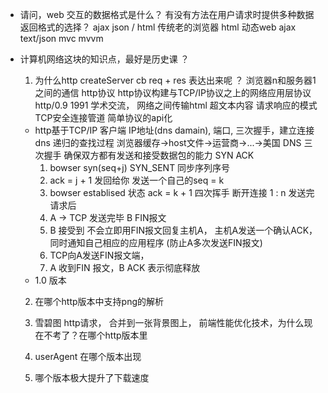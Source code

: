 - 请问，web 交互的数据格式是什么？ 有没有方法在用户请求时提供多种数据返回格式的选择？
  ajax  json / html
  传统老的浏览器  html
  动态web  ajax  text/json
  mvc mvvm

- 计算机网络这块的知识点，最好是历史课 ？
  1. 为什么http  createServer cb  req + res 表达出来呢 ？
    浏览器n和服务器1之间的通信  http协议
    http协议构建与TCP/IP协议之上的网络应用层协议
    http/0.9  1991 学术交流， 网络之间传输html 超文本内容
    请求响应的模式  TCP安全连接管道
    简单协议的api化
    - http基于TCP/IP 客户端 IP地址(dns damain), 端口, 
      三次握手，建立连接
      dns  递归的查找过程  浏览器缓存->host文件->运营商->...->美国 DNS
      三次握手
        确保双方都有发送和接受数据包的能力  SYN ACK 
        1. bowser  syn(seq+j)  SYN_SENT  同步序列序号 
        2. ack = j + 1 发回给你  发送一个自己的seq = k
        3. bowser  establised 状态 ack = k + 1
      四次挥手  断开连接 1 : n
      发送完请求后
      1. A  -> TCP 发送完毕  B   FIN报文
      2. B  接受到  不会立即用FIN报文回复主机A， 主机A发送一个确认ACK，同时通知自己相应的应用程序 (防止A多次发送FIN报文)
      3. TCP向A发送FIN报文端，
      4. A 收到FIN 报文，B ACK 表示彻底释放
    - 1.0 版本
      

  2. 在哪个http版本中支持png的解析

  3. 雪碧图 http请求， 合并到一张背景图上， 前端性能优化技术，为什么现在不考了？在哪个http版本里

  4. userAgent 在哪个版本出现

  5. 哪个版本极大提升了下载速度